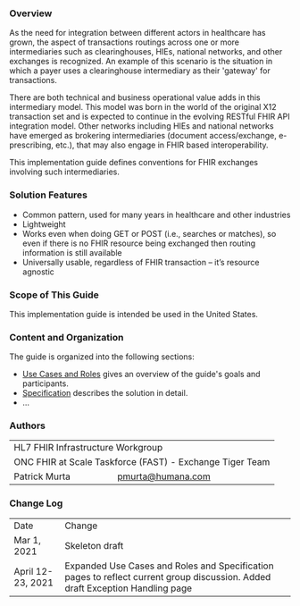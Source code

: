﻿### Overview
As the need for integration between different actors in healthcare has grown, the aspect of transactions routings across one or more intermediaries such as clearinghouses, HIEs, national networks, and other exchanges is recognized. An example of this scenario is the situation in which a payer uses a clearinghouse intermediary as their 'gateway' for transactions. 

There are both technical and business operational value adds in this intermediary model. This model was born in the world of the original X12 transaction set and is expected to continue in the evolving RESTful FHIR API integration model. Other networks including HIEs and national networks have emerged as brokering intermediaries (document access/exchange, e-prescribing, etc.), that may also engage in FHIR based interoperability.

This implementation guide defines conventions for FHIR exchanges involving such intermediaries.

<p></p>

### Solution Features

- Common pattern, used for many years in healthcare and other industries
- Lightweight
- Works even when doing GET or POST (i.e., searches or matches), so even if there is no FHIR resource being exchanged then routing information is still available
- Universally usable, regardless of FHIR transaction – it’s resource agnostic

<p></p>

### Scope of This Guide

This implementation guide is intended be used in the United States.

<p></p>

### Content and Organization

The guide is organized into the following sections:

- [Use Cases and Roles](use-cases.html) gives an overview of the guide's goals and participants.
- [Specification](specification.html) describes the solution in detail.
- ...

<p></p>

### Authors

  <table class="grid">
    <tbody>
	  <tr>
		<td colspan="2">HL7 FHIR Infrastructure Workgroup</td>
  	  </tr>
	  <tr>
		<td colspan="2">ONC FHIR at Scale Taskforce (FAST) - Exchange Tiger Team</td>
  	  </tr>
	  <tr>
		<td>Patrick Murta</td>
		<td><a href="mailto:pmurta@humana.com">pmurta@humana.com</a></td>
	  </tr>
	</tbody>
  </table>

<p></p>

### Change Log

  <table class="grid">
    <tbody>
	  <tr>
		<td>Date</td>
		<td>Change</td>
  	  </tr>
	  <tr>
		<td>Mar 1, 2021</td>
		<td>Skeleton draft</td>
  	  </tr>
	  <tr>
		<td>April 12-23, 2021</td>
		<td>Expanded Use Cases and Roles and Specification pages to reflect current group discussion. Added draft Exception Handling page</td>
  	  </tr>
   </tbody>
  </table>



<br />

















